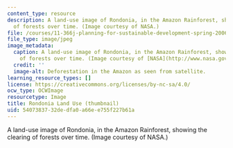 ```yaml
---
content_type: resource
description: A land-use image of Rondonia, in the Amazon Rainforest, showing the clearing
  of forests over time. (Image courtesy of NASA.)
file: /courses/11-366j-planning-for-sustainable-development-spring-2006/5407383732dedfa0a66ee755f227b61a_11-366js06-th.jpg
file_type: image/jpeg
image_metadata:
  caption: A land-use image of Rondonia, in the Amazon Rainforest, showing the clearing
    of forests over time. (Image courtesy of [NASA](http://www.nasa.gov/).)
  credit: ''
  image-alt: Deforestation in the Amazon as seen from satellite.
learning_resource_types: []
license: https://creativecommons.org/licenses/by-nc-sa/4.0/
ocw_type: OCWImage
resourcetype: Image
title: Rondonia Land Use (thumbnail)
uid: 54073837-32de-dfa0-a66e-e755f227b61a
---
```

A land-use image of Rondonia, in the Amazon Rainforest, showing the clearing of forests over time. (Image courtesy of NASA.)